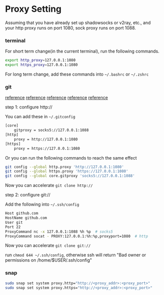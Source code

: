 # Proxy Setting

Assuming that you have already set up shadowsocks or v2ray, etc., and your http proxy runs on port 1080, sock proxy runs on port 1088.



### terminal

For short term change(in the current terminal), run the following commands.

```bash
export http_proxy=127.0.0.1:1080
export https_proxy=127.0.0.1:1080
```

For long term change, add these commands into ``~/.bashrc`` or ``~/.zshrc``



### git

[reference](https://segmentfault.com/q/1010000000118837) [reference](https://segmentfault.com/a/1190000018813121) [reference](https://gist.github.com/laispace/666dd7b27e9116faece6) [reference](https://gist.github.com/fearblackcat/850c6e027d5a03017c44daaa6a7ffc30) [reference](https://www.v2ex.com/t/332816)

step 1: configure http://

You can add these in ``~/.gitconfig``

```bash
[core]
	gitproxy = socks5://127.0.0.1:1088
[http]
	proxy = http://127.0.0.1:1080
[https]
	proxy = https://127.0.0.1:1080
```

Or you can run the following commands to reach the same effect

```bash
git config --global http.proxy 'http://127.0.0.1:1080'
git config --global https.proxy 'https://127.0.0.1:1080'
git config --global core.gitproxy 'socks5://127.0.0.1:1088'
```

Now you can accelerate ``git clone http://``



step 2: configure git://

Add the following into ``~/.ssh/config``

```bash
Host github.com
HostName github.com
User git
Port 22
ProxyCommand nc -x 127.0.0.1:1088 %h %p  # socks5
ProxyCommand socat - PROXY:127.0.0.1:%h:%p,proxyport=1080  # http
```

Now you can accelerate ``git clone git://``

run ``chmod 644 ~/.ssh/config``, otherwise ssh will return "Bad owner or permissions on /home/$USER/.ssh/config"


### snap
```bash
sudo snap set system proxy.http="http://<proxy_addr>:<proxy_port>"
sudo snap set system proxy.https="http://<proxy_addr>:<proxy_port>"
```
